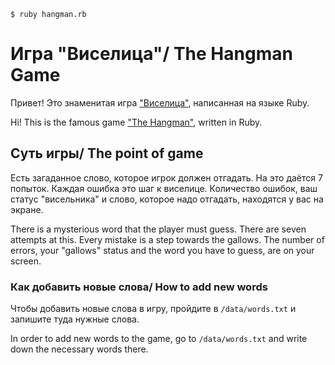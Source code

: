 ```
$ ruby hangman.rb
```

# Игра "Виселица"/ The Hangman Game
Привет! Это знаменитая игра ["Виселица"](https://cutt.ly/noWn37W), написанная на языке Ruby. 

Hi! This is the famous game ["The Hangman"](https://cutt.ly/1oWmrcp), written in Ruby. 

## Суть игры/ The point of game 
Есть загаданное слово, которое игрок должен отгадать. На это даётся 7 попыток.
Каждая ошибка это шаг к виселице. Количество ошибок, ваш статус "висельника" и слово, которое надо отгадать,
находятся у вас на экране.

There is a mysterious word that the player must guess. There are seven attempts at this.
Every mistake is a step towards the gallows. The number of errors, your "gallows" status and the word you have to guess,
are on your screen.

### Как добавить новые слова/ How to add new words
Чтобы добавить новые слова в игру, пройдите в `/data/words.txt` и запишите туда нужные слова.

In order to add new words to the game, go to `/data/words.txt` and write down the necessary words there.